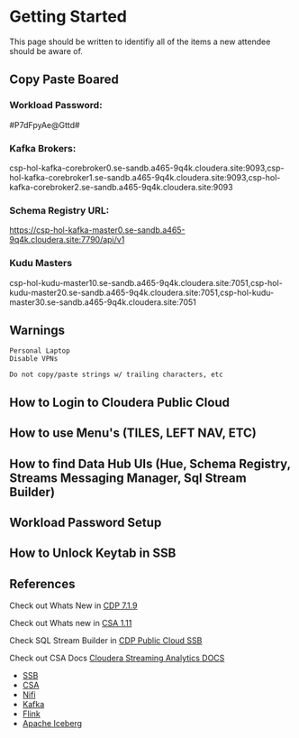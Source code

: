 # Getting Started 

This page should be written to identifiy all of the items a new attendee should be aware of.


## Copy Paste Boared


### Workload Password:

#P7dFpyAe@Gttd#

### Kafka Brokers:

csp-hol-kafka-corebroker0.se-sandb.a465-9q4k.cloudera.site:9093,csp-hol-kafka-corebroker1.se-sandb.a465-9q4k.cloudera.site:9093,csp-hol-kafka-corebroker2.se-sandb.a465-9q4k.cloudera.site:9093

### Schema Registry URL:

https://csp-hol-kafka-master0.se-sandb.a465-9q4k.cloudera.site:7790/api/v1


### Kudu Masters

csp-hol-kudu-master10.se-sandb.a465-9q4k.cloudera.site:7051,csp-hol-kudu-master20.se-sandb.a465-9q4k.cloudera.site:7051,csp-hol-kudu-master30.se-sandb.a465-9q4k.cloudera.site:7051


## Warnings
	Personal Laptop
	Disable VPNs

	Do not copy/paste strings w/ trailing characters, etc


## How to Login to Cloudera Public Cloud

## How to use Menu's (TILES, LEFT NAV, ETC)

## How to find Data Hub UIs (Hue, Schema Registry, Streams Messaging Manager, Sql Stream Builder)

## Workload Password Setup

## How to Unlock Keytab in SSB

## References

Check out Whats New in [CDP 7.1.9](https://docs.cloudera.com/cdp-private-cloud-base/7.1.9/runtime-release-notes/topics/rt-pvc-whats-new.html) 

Check out Whats new in [CSA 1.11](https://docs.cloudera.com/csa/1.11.0/release-notes/topics/csa-what-new.html)

Check SQL Stream Builder in [CDP Public Cloud SSB](https://docs.cloudera.com/csa/1.11.0/ssb-overview/topics/csa-ssb-key-features.html)

Check out CSA Docs [Cloudera Streaming Analytics DOCS](https://docs.cloudera.com/csa/1.11.0/index.html)

 * [SSB](https://docs.cloudera.com/csa/1.11.0/ssb-overview/topics/csa-ssb-intro.html) 
 * [CSA](https://docs.cloudera.com/csa/1.11.0/index.html) 
 * [Nifi](https://nifi.apache.org)
 * [Kafka](https://kafka.apache.org)
 * [Flink](https://flink.apache.org/) 
 * [Apache Iceberg](https://iceberg.apache.org/)